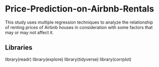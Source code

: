 # Price-Prediction-on-Airbnb-Rentals
This study uses multiple regression techniques to analyze the relationship of renting prices of Airbnb houses in consideration with some factors that may or may not affect it. 

## Libraries
library(readr)
library(explore)
library(tidyverse)
library(corrplot)
